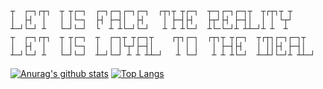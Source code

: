 ```
┬  ┌─┐┌┬┐  ┬ ┬┌─┐  ┌─┐┌─┐┌─┐┌─┐  ┌┬┐┬ ┬┌─┐  ┬─┐┌─┐┌─┐┬  ┬┌┬┐┬ ┬
│  ├┤  │   │ │└─┐  ├┤ ├─┤│  ├┤    │ ├─┤├┤   ├┬┘├┤ ├─┤│  │ │ └┬┘
┴─┘└─┘ ┴   └─┘└─┘  └  ┴ ┴└─┘└─┘   ┴ ┴ ┴└─┘  ┴└─└─┘┴ ┴┴─┘┴ ┴  ┴ 
┬  ┌─┐┌┬┐  ┬ ┬┌─┐  ┬  ┌─┐┬ ┬┌─┐┬    ┌┬┐┌─┐  ┌┬┐┬ ┬┌─┐  ┬┌┬┐┌─┐┌─┐┬  
│  ├┤  │   │ │└─┐  │  │ │└┬┘├─┤│     │ │ │   │ ├─┤├┤   │ ││├┤ ├─┤│  
┴─┘└─┘ ┴   └─┘└─┘  ┴─┘└─┘ ┴ ┴ ┴┴─┘   ┴ └─┘   ┴ ┴ ┴└─┘  ┴─┴┘└─┘┴ ┴┴─┘
```

[![Anurag's github stats](https://github-readme-stats.vercel.app/api?username=ytll21)](https://github.com/anuraghazra/github-readme-stats)
[![Top Langs](https://github-readme-stats.vercel.app/api/top-langs/?username=ytll21)](https://github.com/anuraghazra/github-readme-stats)
